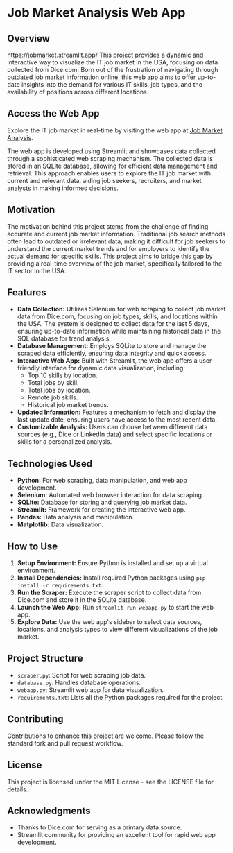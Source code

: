 # Job Market Analysis Web App

## Overview
https://jobmarket.streamlit.app/
This project provides a dynamic and interactive way to visualize the IT job market in the USA, focusing on data collected from Dice.com. Born out of the frustration of navigating through outdated job market information online, this web app aims to offer up-to-date insights into the demand for various IT skills, job types, and the availability of positions across different locations.

## Access the Web App

Explore the IT job market in real-time by visiting the web app at [Job Market Analysis](https://jobmarket.streamlit.app/).

The web app is developed using Streamlit and showcases data collected through a sophisticated web scraping mechanism. The collected data is stored in an SQLite database, allowing for efficient data management and retrieval. This approach enables users to explore the IT job market with current and relevant data, aiding job seekers, recruiters, and market analysts in making informed decisions.

## Motivation

The motivation behind this project stems from the challenge of finding accurate and current job market information. Traditional job search methods often lead to outdated or irrelevant data, making it difficult for job seekers to understand the current market trends and for employers to identify the actual demand for specific skills. This project aims to bridge this gap by providing a real-time overview of the job market, specifically tailored to the IT sector in the USA.

## Features

- **Data Collection:** Utilizes Selenium for web scraping to collect job market data from Dice.com, focusing on job types, skills, and locations within the USA. The system is designed to collect data for the last 5 days, ensuring up-to-date information while maintaining historical data in the SQL database for trend analysis.
- **Database Management:** Employs SQLite to store and manage the scraped data efficiently, ensuring data integrity and quick access.
- **Interactive Web App:** Built with Streamlit, the web app offers a user-friendly interface for dynamic data visualization, including:
  - Top 10 skills by location.
  - Total jobs by skill.
  - Total jobs by location.
  - Remote job skills.
  - Historical job market trends.
- **Updated Information:** Features a mechanism to fetch and display the last update date, ensuring users have access to the most recent data.
- **Customizable Analysis:** Users can choose between different data sources (e.g., Dice or LinkedIn data) and select specific locations or skills for a personalized analysis.

## Technologies Used

- **Python:** For web scraping, data manipulation, and web app development.
- **Selenium:** Automated web browser interaction for data scraping.
- **SQLite:** Database for storing and querying job market data.
- **Streamlit:** Framework for creating the interactive web app.
- **Pandas:** Data analysis and manipulation.
- **Matplotlib:** Data visualization.

## How to Use

1. **Setup Environment:** Ensure Python is installed and set up a virtual environment.
2. **Install Dependencies:** Install required Python packages using `pip install -r requirements.txt`.
3. **Run the Scraper:** Execute the scraper script to collect data from Dice.com and store it in the SQLite database.
4. **Launch the Web App:** Run `streamlit run webapp.py` to start the web app.
5. **Explore Data:** Use the web app's sidebar to select data sources, locations, and analysis types to view different visualizations of the job market.

## Project Structure

- `scraper.py`: Script for web scraping job data.
- `database.py`: Handles database operations.
- `webapp.py`: Streamlit web app for data visualization.
- `requirements.txt`: Lists all the Python packages required for the project.

## Contributing

Contributions to enhance this project are welcome. Please follow the standard fork and pull request workflow.

## License

This project is licensed under the MIT License - see the LICENSE file for details.

## Acknowledgments

- Thanks to Dice.com for serving as a primary data source.
- Streamlit community for providing an excellent tool for rapid web app development.
